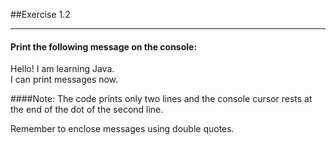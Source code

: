 ##Exercise 1.2
***
#### Print the following message on the console:
Hello! I am learning Java.<br>
I can print messages now.

####Note: The code prints only two lines and the console cursor rests at the end of the dot of the second line.
<div class="hint">
  Remember to enclose messages using double quotes.
</div>
